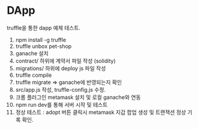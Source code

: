 # DApp
truffle을 통한 dapp 예제 테스트.

1. npm install -g truffle
2. truffle unbox pet-shop
3. ganache 설치
4. contract/ 하위에 계약서 파일 작성 (solidity)
5. migrations/ 하위에 deploy js 파일 작성
6. truffle compile
7. truffle migrate => ganache에 반영되는지 확인
8. src/app.js 작성, truffle-config.js 수정.
9. 크롬 플러그인 metamask 설치 및 로컬 ganache와 연동
10. npm run dev를 통해 서버 시작 및 테스트
11. 정상 테스트 : adopt 버튼 클릭시 metamask 지갑 팝업 생성 및 트랜잭션 정상 기록 확인.
